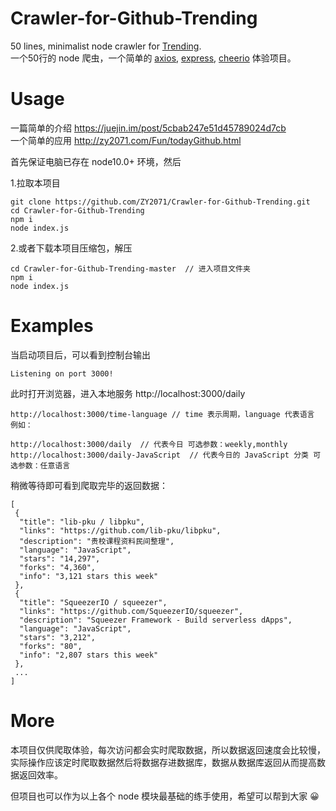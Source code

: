 # Crawler-for-Github-Trending  
50 lines, minimalist node crawler for [Trending](https://github.com/trending?since=daily).  
一个50行的 node 爬虫，一个简单的 [axios](https://github.com/axios/axios), [express](https://github.com/expressjs/express), [cheerio](https://github.com/cheeriojs/cheerio) 体验项目。  

# Usage  
一篇简单的介绍 https://juejin.im/post/5cbab247e51d45789024d7cb   
一个简单的应用 http://zy2071.com/Fun/todayGithub.html  

首先保证电脑已存在 node10.0+ 环境，然后  

1.拉取本项目  
```
git clone https://github.com/ZY2071/Crawler-for-Github-Trending.git
cd Crawler-for-Github-Trending
npm i
node index.js
```
2.或者下载本项目压缩包，解压
```
cd Crawler-for-Github-Trending-master  // 进入项目文件夹
npm i
node index.js
```

# Examples  
当启动项目后，可以看到控制台输出
```
Listening on port 3000!
```
此时打开浏览器，进入本地服务 http://localhost:3000/daily 
```
http://localhost:3000/time-language // time 表示周期，language 代表语言  例如：

http://localhost:3000/daily  // 代表今日 可选参数：weekly,monthly
http://localhost:3000/daily-JavaScript  // 代表今日的 JavaScript 分类 可选参数：任意语言
```

稍微等待即可看到爬取完毕的返回数据：
```
[
 {
  "title": "lib-pku / libpku",
  "links": "https://github.com/lib-pku/libpku",
  "description": "贵校课程资料民间整理",
  "language": "JavaScript",
  "stars": "14,297",
  "forks": "4,360",
  "info": "3,121 stars this week"
 },
 {
  "title": "SqueezerIO / squeezer",
  "links": "https://github.com/SqueezerIO/squeezer",
  "description": "Squeezer Framework - Build serverless dApps",
  "language": "JavaScript",
  "stars": "3,212",
  "forks": "80",
  "info": "2,807 stars this week"
 },
 ...
]
```

# More
本项目仅供爬取体验，每次访问都会实时爬取数据，所以数据返回速度会比较慢，实际操作应该定时爬取数据然后将数据存进数据库，数据从数据库返回从而提高数据返回效率。

但项目也可以作为以上各个 node 模块最基础的练手使用，希望可以帮到大家 😀
